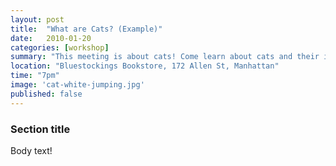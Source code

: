 ```yaml
---
layout: post
title:  "What are Cats? (Example)"
date:   2010-01-20
categories: [workshop]
summary: "This meeting is about cats! Come learn about cats and their implications in policing, education, and housing. We'll cover some reason news stories and do a hands on exercise that will demonstrate algorithmic bias with cats."
location: "Bluestockings Bookstore, 172 Allen St, Manhattan"
time: "7pm"
image: 'cat-white-jumping.jpg'
published: false
---
```


### Section title

Body text!
